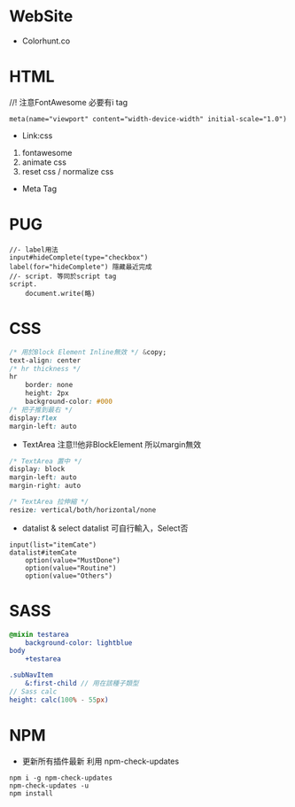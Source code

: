 # WebSite
* Colorhunt.co

# HTML

//! 注意FontAwesome 必要有i tag
```pug
meta(name="viewport" content="width-device-width" initial-scale="1.0")
```
* Link:css
1. fontawesome
2. animate css
3. reset css / normalize css

*  Meta Tag

# PUG
```pug
//- label用法
input#hideComplete(type="checkbox")
label(for="hideComplete") 隱藏最近完成
//- script. 等同於script tag
script.
    document.write(略)
```

# CSS

```css
/* 用於Block Element Inline無效 */ &copy;
text-align: center
/* hr thickness */
hr
    border: none
    height: 2px
    background-color: #000
/* 把子推到最右 */
display:flex
margin-left: auto
```

* TextArea
注意!!他非BlockElement 所以margin無效
```css
/* TextArea 置中 */
display: block
margin-left: auto
margin-right: auto

/* TextArea 拉伸縮 */
resize: vertical/both/horizontal/none
```

* datalist & select
datalist 可自行輸入，Select否

```pug
input(list="itemCate")
datalist#itemCate
    option(value="MustDone")
    option(value="Routine")
    option(value="Others")
```

# SASS
```scss
@mixin testarea
    background-color: lightblue
body    
    +testarea

.subNavItem    
    &:first-child // 用在該種子類型
// Sass calc
height: calc(100% - 55px)
```

# NPM
* 更新所有插件最新
利用 npm-check-updates 
<!-- https://stackoverflow.com/questions/16073603/how-do-i-update-each-dependency-in-package-json-to-the-latest-version -->
```npm 
npm i -g npm-check-updates
npm-check-updates -u
npm install
```